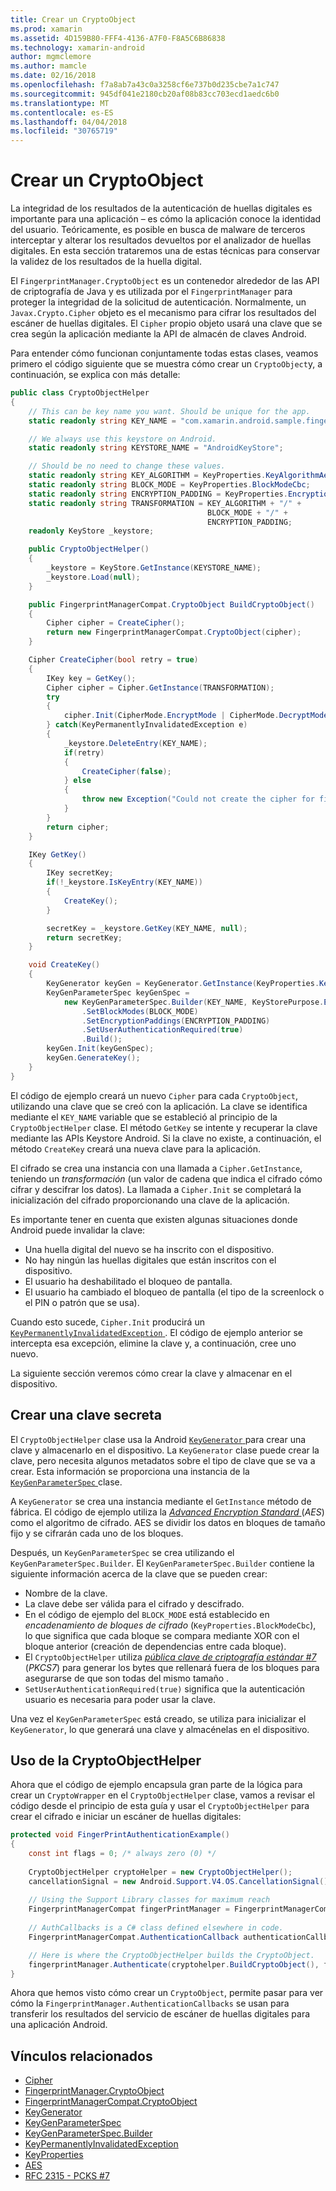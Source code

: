 ```yaml
---
title: Crear un CryptoObject
ms.prod: xamarin
ms.assetid: 4D159B80-FFF4-4136-A7F0-F8A5C6B86838
ms.technology: xamarin-android
author: mgmclemore
ms.author: mamcle
ms.date: 02/16/2018
ms.openlocfilehash: f7a8ab7a43c0a3258cf6e737b0d235cbe7a1c747
ms.sourcegitcommit: 945df041e2180cb20af08b83cc703ecd1aedc6b0
ms.translationtype: MT
ms.contentlocale: es-ES
ms.lasthandoff: 04/04/2018
ms.locfileid: "30765719"
---
```

# <a name="creating-a-cryptoobject"></a>Crear un CryptoObject

La integridad de los resultados de la autenticación de huellas digitales es importante para una aplicación &ndash; es cómo la aplicación conoce la identidad del usuario. Teóricamente, es posible en busca de malware de terceros interceptar y alterar los resultados devueltos por el analizador de huellas digitales. En esta sección trataremos una de estas técnicas para conservar la validez de los resultados de la huella digital. 

El `FingerprintManager.CryptoObject` es un contenedor alrededor de las API de criptografía de Java y es utilizada por el `FingerprintManager` para proteger la integridad de la solicitud de autenticación. Normalmente, un `Javax.Crypto.Cipher` objeto es el mecanismo para cifrar los resultados del escáner de huellas digitales. El `Cipher` propio objeto usará una clave que se crea según la aplicación mediante la API de almacén de claves Android.

Para entender cómo funcionan conjuntamente todas estas clases, veamos primero el código siguiente que se muestra cómo crear un `CryptoObject`y, a continuación, se explica con más detalle:

```csharp
public class CryptoObjectHelper
{
    // This can be key name you want. Should be unique for the app.
    static readonly string KEY_NAME = "com.xamarin.android.sample.fingerprint_authentication_key";

    // We always use this keystore on Android.
    static readonly string KEYSTORE_NAME = "AndroidKeyStore";

    // Should be no need to change these values.
    static readonly string KEY_ALGORITHM = KeyProperties.KeyAlgorithmAes;
    static readonly string BLOCK_MODE = KeyProperties.BlockModeCbc;
    static readonly string ENCRYPTION_PADDING = KeyProperties.EncryptionPaddingPkcs7;
    static readonly string TRANSFORMATION = KEY_ALGORITHM + "/" +
                                            BLOCK_MODE + "/" +
                                            ENCRYPTION_PADDING;
    readonly KeyStore _keystore;

    public CryptoObjectHelper()
    {
        _keystore = KeyStore.GetInstance(KEYSTORE_NAME);
        _keystore.Load(null);
    }

    public FingerprintManagerCompat.CryptoObject BuildCryptoObject()
    {
        Cipher cipher = CreateCipher();
        return new FingerprintManagerCompat.CryptoObject(cipher);
    }

    Cipher CreateCipher(bool retry = true)
    {
        IKey key = GetKey();
        Cipher cipher = Cipher.GetInstance(TRANSFORMATION);
        try
        {
            cipher.Init(CipherMode.EncryptMode | CipherMode.DecryptMode, key);
        } catch(KeyPermanentlyInvalidatedException e)
        {
            _keystore.DeleteEntry(KEY_NAME);
            if(retry)
            {
                CreateCipher(false);
            } else
            {
                throw new Exception("Could not create the cipher for fingerprint authentication.", e);
            }
        }
        return cipher;
    }

    IKey GetKey()
    {
        IKey secretKey;
        if(!_keystore.IsKeyEntry(KEY_NAME))
        {
            CreateKey();
        }

        secretKey = _keystore.GetKey(KEY_NAME, null);
        return secretKey;
    }

    void CreateKey()
    {
        KeyGenerator keyGen = KeyGenerator.GetInstance(KeyProperties.KeyAlgorithmAes, KEYSTORE_NAME);
        KeyGenParameterSpec keyGenSpec =
            new KeyGenParameterSpec.Builder(KEY_NAME, KeyStorePurpose.Encrypt | KeyStorePurpose.Decrypt)
                .SetBlockModes(BLOCK_MODE)
                .SetEncryptionPaddings(ENCRYPTION_PADDING)
                .SetUserAuthenticationRequired(true)
                .Build();
        keyGen.Init(keyGenSpec);
        keyGen.GenerateKey();
    }
}
```

El código de ejemplo creará un nuevo `Cipher` para cada `CryptoObject`, utilizando una clave que se creó con la aplicación. La clave se identifica mediante el `KEY_NAME` variable que se estableció al principio de la `CryptoObjectHelper` clase. El método `GetKey` se intente y recuperar la clave mediante las APIs Keystore Android. Si la clave no existe, a continuación, el método `CreateKey` creará una nueva clave para la aplicación.

El cifrado se crea una instancia con una llamada a `Cipher.GetInstance`, teniendo un _transformación_ (un valor de cadena que indica el cifrado cómo cifrar y descifrar los datos). La llamada a `Cipher.Init` se completará la inicialización del cifrado proporcionando una clave de la aplicación. 

Es importante tener en cuenta que existen algunas situaciones donde Android puede invalidar la clave: 

* Una huella digital del nuevo se ha inscrito con el dispositivo.
* No hay ningún las huellas digitales que están inscritos con el dispositivo.
* El usuario ha deshabilitado el bloqueo de pantalla.
* El usuario ha cambiado el bloqueo de pantalla (el tipo de la screenlock o el PIN o patrón que se usa).

Cuando esto sucede, `Cipher.Init` producirá un [ `KeyPermanentlyInvalidatedException` ](http://developer.android.com/reference/android/security/keystore/KeyPermanentlyInvalidatedException.html). El código de ejemplo anterior se intercepta esa excepción, elimine la clave y, a continuación, cree uno nuevo.

La siguiente sección veremos cómo crear la clave y almacenar en el dispositivo.

## <a name="creating-a-secret-key"></a>Crear una clave secreta

El `CryptoObjectHelper` clase usa la Android [ `KeyGenerator` ](https://developer.xamarin.com/api/type/Javax.Crypto.KeyGenerator/) para crear una clave y almacenarlo en el dispositivo. La `KeyGenerator` clase puede crear la clave, pero necesita algunos metadatos sobre el tipo de clave que se va a crear. Esta información se proporciona una instancia de la [ `KeyGenParameterSpec` ](http://developer.android.com/reference/android/security/keystore/KeyGenParameterSpec.html) clase. 

A `KeyGenerator` se crea una instancia mediante el `GetInstance` método de fábrica. El código de ejemplo utiliza la [ _Advanced Encryption Standard_ ](https://en.wikipedia.org/wiki/Advanced_Encryption_Standard) (_AES_) como el algoritmo de cifrado. AES se dividir los datos en bloques de tamaño fijo y se cifrarán cada uno de los bloques.

Después, un `KeyGenParameterSpec` se crea utilizando el `KeyGenParameterSpec.Builder`. El `KeyGenParameterSpec.Builder` contiene la siguiente información acerca de la clave que se pueden crear:

* Nombre de la clave.
* La clave debe ser válida para el cifrado y descifrado.
* En el código de ejemplo del `BLOCK_MODE` está establecido en _encadenamiento de bloques de cifrado_ (`KeyProperties.BlockModeCbc`), lo que significa que cada bloque se compara mediante XOR con el bloque anterior (creación de dependencias entre cada bloque). 
* El `CryptoObjectHelper` utiliza [ _pública clave de criptografía estándar #7_ ](https://tools.ietf.org/html/rfc2315) (_PKCS7_) para generar los bytes que rellenará fuera de los bloques para asegurarse de que son todas del mismo tamaño .
* `SetUserAuthenticationRequired(true)` significa que la autenticación usuario es necesaria para poder usar la clave.

Una vez el `KeyGenParameterSpec` está creado, se utiliza para inicializar el `KeyGenerator`, lo que generará una clave y almacénelas en el dispositivo. 

## <a name="using-the-cryptoobjecthelper"></a>Uso de la CryptoObjectHelper

Ahora que el código de ejemplo encapsula gran parte de la lógica para crear un `CryptoWrapper` en el `CryptoObjectHelper` clase, vamos a revisar el código desde el principio de esta guía y usar el `CryptoObjectHelper` para crear el cifrado e iniciar un escáner de huellas digitales: 

```csharp
protected void FingerPrintAuthenticationExample()
{
    const int flags = 0; /* always zero (0) */
    
    CryptoObjectHelper cryptoHelper = new CryptoObjectHelper();
    cancellationSignal = new Android.Support.V4.OS.CancellationSignal();
    
    // Using the Support Library classes for maximum reach
    FingerprintManagerCompat fingerPrintManager = FingerprintManagerCompat.From(this);
    
    // AuthCallbacks is a C# class defined elsewhere in code.
    FingerprintManagerCompat.AuthenticationCallback authenticationCallback = new MyAuthCallbackSample(this);

    // Here is where the CryptoObjectHelper builds the CryptoObject. 
    fingerprintManager.Authenticate(cryptohelper.BuildCryptoObject(), flags, cancellationSignal, authenticationCallback, null);
}
```

Ahora que hemos visto cómo crear un `CryptoObject`, permite pasar para ver cómo la `FingerprintManager.AuthenticationCallbacks` se usan para transferir los resultados del servicio de escáner de huellas digitales para una aplicación Android.



## <a name="related-links"></a>Vínculos relacionados

- [Cipher](https://developer.xamarin.com/api/type/Javax.Crypto.Cipher/)
- [FingerprintManager.CryptoObject](http://developer.android.com/reference/android/hardware/fingerprint/FingerprintManager.CryptoObject.html)
- [FingerprintManagerCompat.CryptoObject](http://developer.android.com/reference/android/support/v4/hardware/fingerprint/FingerprintManagerCompat.CryptoObject.html)
- [KeyGenerator](https://developer.xamarin.com/api/type/Javax.Crypto.KeyGenerator/)
- [KeyGenParameterSpec](http://developer.android.com/reference/android/security/keystore/KeyGenParameterSpec.html)
- [KeyGenParameterSpec.Builder](http://developer.android.com/reference/android/security/keystore/KeyGenParameterSpec.Builder.html)
- [KeyPermanentlyInvalidatedException](http://developer.android.com/reference/android/security/keystore/KeyPermanentlyInvalidatedException.html)
- [KeyProperties](http://developer.android.com/reference/android/security/keystore/KeyProperties.html)
- [AES](https://en.wikipedia.org/wiki/Advanced_Encryption_Standard)
- [RFC 2315 - PCKS #7](https://tools.ietf.org/html/rfc2315)

